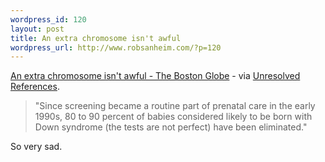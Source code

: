 ```yaml
--- 
wordpress_id: 120
layout: post
title: An extra chromosome isn't awful
wordpress_url: http://www.robsanheim.com/?p=120
---
```

<a href="http://www.boston.com/news/local/articles/2005/11/20/an_extra_chromosome_isnt_awful/">An extra chromosome isn't awful - The Boston Globe</a> - via <a href="http://unref.blogspot.com/2005/11/killing-babies.html">Unresolved References</a>.

<blockquote>"Since screening became a routine part of prenatal care in the early 1990s, 80 to 90 percent of babies considered likely to be born with Down syndrome (the tests are not perfect) have been eliminated."</blockquote>
So very sad.
